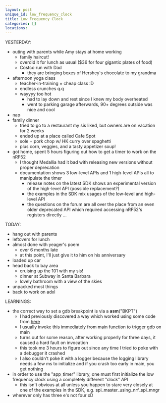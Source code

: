 ```yaml
---
layout: post
unique_id: low_frequency_clock
title: Low Frequency Clock
categories: []
locations: 
---
```


YESTERDAY:
* outing with parents while Amy stays at home working
  * family haircut!
  * overdid it for lunch as usual ($36 for four gigantic plates of food)
  * Costco run with Dad
    * they are bringing boxes of Hershey's chocolate to my grandma
* afternoon yoga class
  * teacher-in-training = cheap class :D
  * endless crunches q.q
  * wayyyy too hot
    * had to lay down and rest since I knew my body overheated
    * went to parking garage afterwards, 90+ degrees outside was nice and cool
* nap
* family dinner
  * tried to go to a restaurant my sis liked, but owners are on vacation for 2 weeks
  * ended up at a place called Cafe Spot
  * sole + pork chop w/ HK curry over spaghetti
  * plus corn, veggies, and a tasty appetizer soup!
* got home, spent 5 hours figuring out how to get a timer to work on the nRF52
  * I thought Medallia had it bad with releasing new versions without proper deprecation
  * documentation shows 3 low-level APIs and 1 high-level APIs all to manipulate the timer
    * release notes on the latest SDK shows an experimental version of the high-level API (possible replacement?)
    * the examples in the SDK mix usages of the low-level and high-level API
    * the questions on the forum are all over the place from an even older deprecated API which required accessing nRF52's registers directly ...

TODAY:
* hang out with parents
* leftovers for lunch
* almost done with yeager's poem
  * over 6 months late
  * at this point, I'll just give it to him on his anniversary
* loaded up car
* head back to bay area
  * cruising up the 101 with my sis!
  * dinner at Subway in Santa Barbara
  * lovely bathroom with a view of the skies
* unpacked most things
* back to work on adxl

LEARNINGS:
* the correct way to set a gdb breakpoint is via a __asm__("BKPT")
  * I had previously discovered a way which worked using some code from [here](https://devzone.nordicsemi.com/f/nordic-q-a/12963/software-breakpoints-with-j-link-probe)
  * I usually invoke this immediately from main function to trigger gdb on main
  * turns out for some reason, after working properly for three days, it caused a hard fault on invocation
  * this took me 3 hours to figure out since any time I tried to poke with a debugger it crashed
  * I also couldn't poke it with a logger because the logging library needs a few ms to initialize and if you crash too early in main, you get nothing
* in order to use the "app_timer" library, one must first initialize the low frequency clock using a completely different "clock" API
  * this isn't obvious at all unless you happen to stare very closely at one of the examples in the SDK, e.g. spi_master_using_nrf_spi_mngr
* wherever only has three e's not four xD
